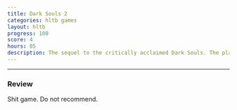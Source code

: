 ```yaml
---
title: Dark Souls 2
categories: hltb games
layout: hltb
progress: 100
score: 4
hours: 85
description: The sequel to the critically acclaimed Dark Souls. The player plays as a cursed undead that wanders the fallen kingdom of Drangleic in search of a release from their curse.
---
```

<hr>

### Review

Shit game. Do not recommend.
